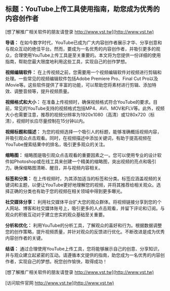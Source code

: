 ## **标题：YouTube上传工具使用指南，助您成为优秀的内容创作者**

[想了解推广相关软件的朋友请登录 http://www.vst.tw](http://www.vst.tw)

**导语：**
在如今数字时代，YouTube已成为广大内容创作者展示才华、分享创意和与观众互动的绝佳平台。然而，要成为一名优秀的内容创作者，并吸引更多的观众，合理使用YouTube上传工具是至关重要的。本文将为您提供一份详细的使用指南，帮助您最大限度地利用这些工具，实现自己的创作梦想。

**视频编辑软件：**
在上传视频之前，您需要用一个视频编辑软件对视频进行剪辑和处理。一些常见的视频编辑软件包括Adobe Premiere Pro、Final Cut Pro以及iMovie等。这些软件提供了丰富的功能，可以帮助您将素材进行剪辑、添加特效、调整音频等，提升视频质量。

**视频格式和大小：**
在准备上传视频时，确保视频格式符合YouTube的要求。目前，常见的YouTube支持的视频格式包括MP4、AVI、MOV和FLV等。此外，视频大小也需要注意，推荐的视频分辨率为1920x1080（高清）或1280x720（标清），视频时长应尽量控制在15分钟以内。

**视频标题和描述：**
为您的视频选择一个吸引人的标题，能够准确概括视频内容，并吸引观众点击观看。同时，在视频描述中添加关键词，有助于提高视频在YouTube搜索结果中的排名，吸引更多观众的关注。

**缩略图：**
缩略图是吸引观众点击观看的重要因素之一。您可以使用专业的设计软件如Photoshop或在线工具来创建一个精美的缩略图，突出视频的亮点和吸引力。确保缩略图清晰、醒目，并与视频内容相关。

**标签和分类：**
在上传视频时，为其添加适当的标签和分类。标签应涵盖视频的关键词和主题，以便让YouTube更好地理解您的视频，并将其推荐给相关观众。选择正确的分类也有助于您的视频在相关领域中得到更多曝光。

**社交媒体分享：**
利用社交媒体平台扩大您的观众群体。将视频链接分享到您的个人网站、博客和社交媒体账号上，吸引更多的人点击观看，并留下评论和订阅。与观众的积极互动对于建立忠实的观众基础至关重要。

**分析和优化：**
利用YouTube的分析工具，了解观众的喜好和行为。根据数据调整您的创作策略，提升视频质量，并针对观众的反馈进行优化。不断改进是成为优秀内容创作者的关键。

**结语：**
通过合理使用YouTube上传工具，您将能够展示自己的创意、分享知识，并与观众建立起紧密的互动。请遵循本文提供的指南，助您成为一名优秀的内容创作者，实现自己的梦想。祝您创作愉快，取得成功！

[想了解推广相关软件的朋友请登录 http://www.vst.tw](http://www.vst.tw)


[访问软件官网 http://www.vst.tw](http://www.vst.tw)
